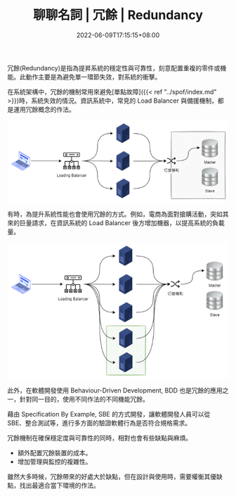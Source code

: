﻿---
title: 聊聊名詞 | 冗餘 | Redundancy
description: 試著簡單說明接觸過的名詞，再次加深自己的印象，另一方面也作為備查用的資訊。
date: 2022-06-09T17:15:15+08:00
categories:
  - 聊聊名詞
slug: redundancy
keywords:
  - 冗餘
  - Redundancy
tags:
  - 思維模式
lastmod: 2023-06-28T13:23:11+08:00
---

冗餘(Redundancy)是指為提昇系統的穩定性與可靠性，刻意配置重複的零件或機能。此動作主要是為避免單一環節失效，對系統的衝擊。

<!--more-->

在系統架構中，冗餘的機制常用來避免[單點故障]({{< ref "../spof/index.md" >}})時，系統失效的情況。資訊系統中，常見的 Load Balancer 與備援機制，都是運用冗餘概念的作法。

![system](images/redundancy.png)

有時，為提升系統性能也會使用冗餘的方式。例如，電商為面對搶購活動，突如其來的巨量請求，在資訊系統的 Load Balancer 後方增加機器，以提高系統的負載量。

![system](images/redundancy_2.png)

此外，在軟體開發使用 Behaviour-Driven Development, BDD 也是冗餘的應用之一，針對同一目的，使用不同作法的不同機能冗餘。

藉由 Specification By Example, SBE 的方式開發，讓軟體開發人員可以從 SBE、整合測試等，進行多方面的驗證軟體行為是否符合規格需求。

冗餘機制在確保穩定度與可靠性的同時，相對也會有些缺點與麻煩。

- 額外配置冗餘裝置的成本。
- 增加管理與監控的複雜性。

雖然大多時候，冗餘帶來的好處大於缺點，但在設計與使用時，需要權衡其優缺點，找出最適合當下環境的作法。
